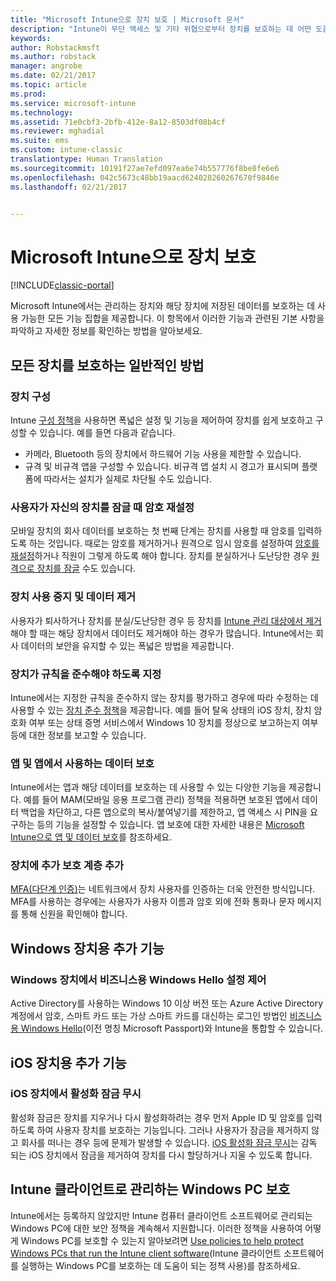 ```yaml
---
title: "Microsoft Intune으로 장치 보호 | Microsoft 문서"
description: "Intune이 무단 액세스 및 기타 위협으로부터 장치를 보호하는 데 어떤 도움을 줄 수 있는지 알아봅니다."
keywords: 
author: Robstackmsft
ms.author: robstack
manager: angrobe
ms.date: 02/21/2017
ms.topic: article
ms.prod: 
ms.service: microsoft-intune
ms.technology: 
ms.assetid: 71e0cbf3-2bfb-412e-8a12-8503df08b4cf
ms.reviewer: mghadial
ms.suite: ems
ms.custom: intune-classic
translationtype: Human Translation
ms.sourcegitcommit: 10191f27ae7efd097ea6e74b557776f8be8fe6e6
ms.openlocfilehash: 042c5673c48bb19aacd624028260267670f9846e
ms.lasthandoff: 02/21/2017


---
```


# <a name="protect-devices-with-microsoft-intune"></a>Microsoft Intune으로 장치 보호

[!INCLUDE[classic-portal](../includes/classic-portal.md)]

Microsoft Intune에서는 관리하는 장치와 해당 장치에 저장된 데이터를 보호하는 데 사용 가능한 모든 기능 집합을 제공합니다. 이 항목에서 이러한 기능과 관련된 기본 사항을 파악하고 자세한 정보를 확인하는 방법을 알아보세요.

## <a name="general-ways-to-protect-all-devices"></a>모든 장치를 보호하는 일반적인 방법

### <a name="device-configuration"></a>장치 구성
Intune [구성 정책](manage-settings-and-features-on-your-devices-with-microsoft-intune-policies.md)을 사용하면 폭넓은 설정 및 기능을 제어하여 장치를 쉽게 보호하고 구성할 수 있습니다. 예를 들면 다음과 같습니다.
- 카메라, Bluetooth 등의 장치에서 하드웨어 기능 사용을 제한할 수 있습니다.
- 규격 및 비규격 앱을 구성할 수 있습니다. 비규격 앱 설치 시 경고가 표시되며 플랫폼에 따라서는 설치가 실제로 차단될 수도 있습니다.

### <a name="reset-passcodes-when-users-are-locked-out-of-their-devices"></a>사용자가 자신의 장치를 잠글 때 암호 재설정
모바일 장치의 회사 데이터를 보호하는 첫 번째 단계는 장치를 사용할 때 암호를 입력하도록 하는 것입니다. 때로는 암호를 제거하거나 원격으로 임시 암호를 설정하여 [암호를 재설정](use-remote-lock-and-passcode-reset-in-microsoft-intune.md)하거나 직원이 그렇게 하도록 해야 합니다. 장치를 분실하거나 도난당한 경우 [원격으로 장치를 잠글](use-remote-lock-and-passcode-reset-in-microsoft-intune.md) 수도 있습니다.

### <a name="retire-devices-and-remove-data"></a>장치 사용 중지 및 데이터 제거
사용자가 퇴사하거나 장치를 분실/도난당한 경우 등 장치를 [Intune 관리 대상에서 제거](retire-devices-from-microsoft-intune-management.md)해야 할 때는 해당 장치에서 데이터도 제거해야 하는 경우가 많습니다. Intune에서는 회사 데이터의 보안을 유지할 수 있는 폭넓은 방법을 제공합니다.

### <a name="require-devices-to-be-compliant"></a>장치가 규칙을 준수해야 하도록 지정
Intune에서는 지정한 규칙을 준수하지 않는 장치를 평가하고 경우에 따라 수정하는 데 사용할 수 있는 [장치 준수 정책](introduction-to-device-compliance-policies-in-microsoft-intune.md)을 제공합니다. 예를 들어 탈옥 상태의 iOS 장치, 장치 암호화 여부 또는 상태 증명 서비스에서 Windows 10 장치를 정상으로 보고하는지 여부 등에 대한 정보를 보고할 수 있습니다.

### <a name="protect-apps-and-the-data-they-use"></a>앱 및 앱에서 사용하는 데이터 보호
Intune에서는 앱과 해당 데이터를 보호하는 데 사용할 수 있는 다양한 기능을 제공합니다. 예를 들어 MAM(모바일 응용 프로그램 관리) 정책을 적용하면 보호된 앱에서 데이터 백업을 차단하고, 다른 앱으로의 복사/붙여넣기를 제한하고, 앱 액세스 시 PIN을 요구하는 등의 기능을 설정할 수 있습니다. 앱 보호에 대한 자세한 내용은 [Microsoft Intune으로 앱 및 데이터 보호](protect-apps-and-data-with-microsoft-intune.md)를 참조하세요.

### <a name="add-an-additional-layer-of-protection-to-devices"></a>장치에 추가 보호 계층 추가
[MFA(다단계 인증)](multi-factor-authentication-azure-active-directory.md)는 네트워크에서 장치 사용자를 인증하는 더욱 안전한 방식입니다.  MFA를 사용하는 경우에는 사용자가 사용자 이름과 암호 외에 전화 통화나 문자 메시지를 통해 신원을 확인해야 합니다.

## <a name="further-capabilities-for-windows-devices"></a>Windows 장치용 추가 기능

### <a name="control-windows-hello-for-business-settings-on-windows-devices"></a>Windows 장치에서 비즈니스용 Windows Hello 설정 제어
Active Directory를 사용하는 Windows 10 이상 버전 또는 Azure Active Directory 계정에서 암호, 스마트 카드 또는 가상 스마트 카드를 대신하는 로그인 방법인 [비즈니스용 Windows Hello](control-microsoft-passport-settings-on-devices-with-microsoft-intune.md)(이전 명칭 Microsoft Passport)와 Intune을 통합할 수 있습니다.

## <a name="further-capabilities-for-ios-devices"></a>iOS 장치용 추가 기능

### <a name="bypass-activation-lock-on-ios-devices"></a>iOS 장치에서 활성화 잠금 무시
활성화 잠금은 장치를 지우거나 다시 활성화하려는 경우 먼저 Apple ID 및 암호를 입력하도록 하여 사용자 장치를 보호하는 기능입니다. 그러나 사용자가 잠금을 제거하지 않고 회사를 떠나는 경우 등에 문제가 발생할 수 있습니다. [iOS 활성화 잠금 무시](help-protect-ios-devices-with-activation-lock-bypass-for-microsoft-intune.md)는 감독 되는 iOS 장치에서 잠금을 제거하여 장치를 다시 할당하거나 지울 수 있도록 합니다.



## <a name="protect-windows-pcs-managed-with-the-intune-client"></a>Intune 클라이언트로 관리하는 Windows PC 보호
Intune에서는 등록하지 않았지만 Intune 컴퓨터 클라이언트 소프트웨어로 관리되는 Windows PC에 대한 보안 정책을 계속해서 지원합니다. 이러한 정책을 사용하여 어떻게 Windows PC를 보호할 수 있는지 알아보려면 [Use policies to help protect Windows PCs that run the Intune client software](policies-to-protect-windows-pcs-in-microsoft-intune.md)(Intune 클라이언트 소프트웨어를 실행하는 Windows PC를 보호하는 데 도움이 되는 정책 사용)를 참조하세요.

